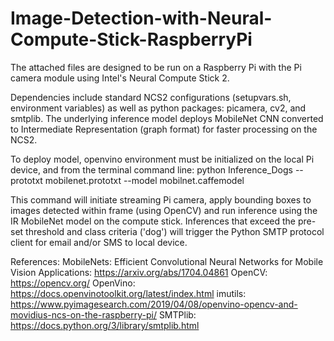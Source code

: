 # Image-Detection-with-Neural-Compute-Stick-RaspberryPi

The attached files are designed to be run on a Raspberry Pi with the Pi camera module using Intel's Neural Compute Stick 2.

Dependencies include standard NCS2 configurations (setupvars.sh, environment variables) as well as python packages: picamera, cv2, and smtplib.  The underlying inference model deploys MobileNet CNN converted to Intermediate Representation (graph format) for faster processing on the NCS2. 

To deploy model, openvino environment must be initialized on the local Pi device, and from the terminal command line:
python Inference_Dogs --prototxt mobilenet.prototxt --model mobilnet.caffemodel

This command will initiate streaming Pi camera, apply bounding boxes to images detected within frame (using OpenCV) and run inference using the IR MobileNet model on the compute stick.  Inferences that exceed the pre-set threshold and class criteria ('dog') will trigger the Python SMTP protocol client for email and/or SMS to local device.

References:
MobileNets:  Efficient Convolutional Neural Networks for Mobile Vision Applications:  https://arxiv.org/abs/1704.04861
OpenCV: https://opencv.org/
OpenVino:  https://docs.openvinotoolkit.org/latest/index.html
imutils:  https://www.pyimagesearch.com/2019/04/08/openvino-opencv-and-movidius-ncs-on-the-raspberry-pi/
SMTPlib:  https://docs.python.org/3/library/smtplib.html
